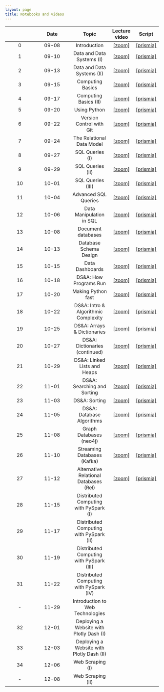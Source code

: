 ```yaml
---
layout: page
title: Notebooks and videos
---
```


<table>
  <thead>
    <tr>
      <th style="text-align: center; width:80px"></th>
      <th style="text-align: center; width:100px">Date</th>
      <th style="text-align: center">Topic</th>
      <th style="text-align: center">Lecture video</th>
      <th style="text-align: center">Script</th>
    </tr>
  </thead>
  <tbody>
    <tr>
      <td style="text-align: center">0</td>
      <td style="text-align: center">09-08</td>
      <td style="text-align: center">Introduction</td>
      <td style="text-align: center"><a href="https://brown.zoom.us/rec/share/F-pOA2DocyJ6buZFcyG7dnLCsqimtXVBzMWWjC4__2rOdkmUUrJ_ktL9RhQjCPjo.8OU-z7du1Sbe1vff">[zoom]</a></td>
      <td style="text-align: center"><a href="https://prismia.chat/shared/9T63-7EA3">[prismia]</a></td>
    </tr>
    <tr>
      <td style="text-align: center">1</td>
      <td style="text-align: center">09-10</td>
      <td style="text-align: center">Data and Data Systems (I)</td>
      <td style="text-align: center"><a href="https://brown.zoom.us/rec/share/EJOOJoQM9mTPF0CrvqYEoZuypFCNmBEY9DTTwSS67Sn_4f874OBZ6Vznw6HaYgC0.2ImuCuDcoAgWef38">[zoom]</a></td>
      <td style="text-align: center"><a href="https://prismia.chat/shared/AQ2C-RF1X">[prismia]</a></td>
    </tr>
    <tr>
      <td style="text-align: center">2</td>    
      <td style="text-align: center">09-13</td>
      <td style="text-align: center">Data and Data Systems (II)</td>
      <td style="text-align: center"><a href="https://brown.zoom.us/rec/share/BcRO2kIt-QbJAn1gu6FH3AyTn60pSOnF5cApUxVvjKybr1wY2nxZgB3g-YAhV34c.p4uA9rYWdWruaIg5">[zoom]</a></td>
      <td style="text-align: center"><a href="https://prismia.chat/shared/ZI15-U1AE">[prismia]</a></td>
    </tr>
    <tr>
      <td style="text-align: center">3</td>
      <td style="text-align: center">09-15</td>
      <td style="text-align: center">Computing Basics</td>
      <td style="text-align: center"><a href="https://brown.zoom.us/rec/share/YOOc5KIKOnS4UoizzKo8fmfIJ8R_YwVLyp2kAq9QHQt_kjf9AbTMV0KwO0IqPCkc.f7sgcawueg2j26K_">[zoom]</a></td>
      <td style="text-align: center"><a href="https://prismia.chat/shared/8SPN-DFO8">[prismia]</a></td>      
    </tr>  
    <tr>
      <td style="text-align: center">4</td>
      <td style="text-align: center">09-17</td>
      <td style="text-align: center">Computing Basics (II)</td>
      <td style="text-align: center"><a href="https://brown.zoom.us/rec/share/d0H3HHQk8tzHMQx8TPHpOwcDo78UfWc5C9RRUr6oUPf7FMuiJGuPEyHhAEYUqGSm.kI6IMfItqEn8Ww_-">[zoom]</a></td>
      <td style="text-align: center"><a href="https://prismia.chat/shared/SR8J-6DND">[prismia]</a></td>
    </tr>   
    <tr>
      <td style="text-align: center">5</td>    
      <td style="text-align: center">09-20</td>
      <td style="text-align: center">Using Python</td>
      <td style="text-align: center"><a href="https://brown.zoom.us/rec/share/wChDATYfc2dpWiOU4CGAWhBe-H2ZkFe66d2BcLzwclrKIIRuRXGdHPBty5ajFska.sWGTnBKBvt6DJqHB">[zoom]</a></td>
      <td style="text-align: center"><a href="https://prismia.chat/shared/WHZY-PDPI">[prismia]</a></td>
    </tr>
    <tr>
      <td style="text-align: center">6</td>    
      <td style="text-align: center">09-22</td>
      <td style="text-align: center">Version Control with Git</td>
      <td style="text-align: center"><a href="https://brown.zoom.us/rec/share/xHf61txInBsTohJ3zIK-p7K3LZKH5fpi5UZawq2oUWwJ7GZ4_gtse03oBO0uxFht.I5LjOz2MAPOYIpzb">[zoom]</a></td>
      <td style="text-align: center"><a href="https://prismia.chat/shared/N3IN-CJOM">[prismia]</a></td>
    </tr>
    <tr>
      <td style="text-align: center">7</td>    
      <td style="text-align: center">09-24</td>
      <td style="text-align: center">The Relational Data Model</td>
      <td style="text-align: center"><a href="https://brown.zoom.us/rec/share/BXuhjHCeL5in7FO3kCaenJjVlnH9ZMvUAaX7os50uJoADqqlqy3r9E9cP3Z9BniA.0YtFVYQUIo9M-uha">[zoom]</a></td>
      <td style="text-align: center"><a href="https://prismia.chat/shared/HP7P-BTPB">[prismia]</a></td>  
    </tr>
    <tr>
      <td style="text-align: center">8</td>    
      <td style="text-align: center">09-27</td>
      <td style="text-align: center">SQL Queries (I)</td>
      <td style="text-align: center"><a href="https://brown.zoom.us/rec/share/zC0QhYJr6VY1KdFxgTECXAEuXSylLyVnA47xmmOtxCNof9AIKUy2ekWmgndeuQ8V.g62vXRbPUWFWVMhI">[zoom]</a></td>
      <td style="text-align: center"><a href="https://prismia.chat/shared/5E19-7JV9">[prismia]</a></td>  
    </tr>
    <tr>
      <td style="text-align: center">9</td>
      <td style="text-align: center">09-29</td>
      <td style="text-align: center">SQL Queries (II)</td>
      <td style="text-align: center"><a href="https://brown.zoom.us/rec/share/BH8uSAZk1Uv_pLWuXk_kgpWRbjshJwMPxN6k9d_rOEJ5m8IwKpEl3DrdBDR5IMAn.rvNz7EMnJDjlJf4Q">[zoom]</a></td>
      <td style="text-align: center"><a href="https://prismia.chat/shared/LVCP-EZC2">[prismia]</a></td>  
    </tr>
    <tr>
      <td style="text-align: center">10</td>    
      <td style="text-align: center">10-01</td>
      <td style="text-align: center">SQL Queries (III)</td>
      <td style="text-align: center"><a href="https://brown.zoom.us/rec/share/TX1AAY0hxW5uq8yIxT6KpzC8ATh-7qOv74aybQ4p_9b6xQ0mMrm0OLTpd0-3C3Gj.I7qDKxp5nJ8hY8wl">[zoom]</a></td>
      <td style="text-align: center"><a href="https://prismia.chat/shared/1TQW-ETCD">[prismia]</a></td>  
    </tr>
    <tr>
      <td style="text-align: center">11</td>    
      <td style="text-align: center">10-04</td>
      <td style="text-align: center">Advanced SQL Queries</td>
      <td style="text-align: center"><a href="https://brown.zoom.us/rec/share/anfnducUolhQQqumj9CTSdpuyCeYfGnSPQw8_sm5_dwHyhYUxQeGEnxiTDMhh4UG.sWbpdrxSnMrARcOi">[zoom]</a></td>
      <td style="text-align: center"><a href="https://prismia.chat/shared/TL28-V598">[prismia]</a></td>
    </tr>
    <tr>
      <td style="text-align: center">12</td>    
      <td style="text-align: center">10-06</td>
      <td style="text-align: center">Data Manipulation in SQL</td>
      <td style="text-align: center"><a href="https://brown.zoom.us/rec/share/dHjgut_e9VXdUionOHJCxEbpa1ZhjZzXq55apv-GkQtdMl32K_bqTRy9aEkIPE0.3Ij7GdP7veyPB9PW">[zoom]</a></td>
      <td style="text-align: center"><a href="https://prismia.chat/shared/IQG5-IY9B">[prismia]</a></td>
    </tr>
    <tr>
      <td style="text-align: center">13</td>    
      <td style="text-align: center">10-08</td>
      <td style="text-align: center">Document databases</td>
      <td style="text-align: center"><a href="https://brown.zoom.us/rec/share/tlHwAx_IPE1iv6zlJbIUNVw1lcUjiX61vcIHq7_Kp2WaBI_AYTgtdn3vTgqjVuos.16oI1uAZvQo9pT54">[zoom]</a></td>
      <td style="text-align: center"><a href="https://prismia.chat/shared/GH6V-MM9M">[prismia]</a></td>
    </tr>
    <tr>
      <td style="text-align: center">14</td>    
      <td style="text-align: center">10-13</td>
      <td style="text-align: center">Database Schema Design</td>
      <td style="text-align: center"><a href="https://brown.zoom.us/rec/share/m-YePylnIGZGVrOUMGEdL78zPPz5hXcjEYS8SKacFjg-568z3DtI_NcjaZ53kOEl.Ss73eb3mbc645L8P">[zoom]</a></td>
      <td style="text-align: center"><a href="https://prismia.chat/shared/6JHW-VRVZ">[prismia]</a></td>
    </tr>
    <tr>
      <td style="text-align: center">15</td>    
      <td style="text-align: center">10-15</td>
      <td style="text-align: center">Data Dashboards</td>
      <td style="text-align: center"><a href="https://brown.zoom.us/rec/share/4Tiy1pcsbmDNUhJK1TN-LYLgccKC1-i-G-LPpQy1aDZd2J-7X-2Haq_J_FtEixCI.NPeWheMoh6jndYTF">[zoom]</a></td>
      <td style="text-align: center"><a href="https://prismia.chat/shared/GFAK-NH05">[prismia]</a></td>
    </tr>
    <tr>
      <td style="text-align: center">16</td>    
      <td style="text-align: center">10-18</td>
      <td style="text-align: center">DS&A: How Programs Run</td>
      <td style="text-align: center"><a href="https://brown.zoom.us/rec/share/13YoUPw8_5u-Nl14NOO2DxmdgofzAe4eiNepUKcYUBYJEdsTJzV41tRYcNMNSYP2.mldhFhCRfkUnrEGy">[zoom]</a></td>
      <td style="text-align: center"><a href="https://prismia.chat/shared/24X8-I6A0">[prismia]</a></td>      
    </tr>
    <tr>
      <td style="text-align: center">17</td>    
      <td style="text-align: center">10-20</td>
      <td style="text-align: center">Making Python fast</td>
      <td style="text-align: center"><a href="https://brown.zoom.us/rec/share/naCOrZhQBAWJ96H3yLLCYXLlzFyGZznsTg-8dw7z8DjMzvVzEuaX0fWu1LDC2qI.3c7SM2iN-uDthLCI">[zoom]</a></td>
      <td style="text-align: center"><a href="https://prismia.chat/shared/1A0W-1XF6">[prismia]</a></td>
    </tr>
    <tr>
      <td style="text-align: center">18</td>    
      <td style="text-align: center">10-22</td>
      <td style="text-align: center">DS&A: Intro & Algorithmic Complexity</td>
      <td style="text-align: center"><a href="https://brown.zoom.us/rec/share/nWFykLsQQikjXyEG9vL9lzFwC5GwIL_PQN2CVRn8mbytVjNMyP3LoNArg3-7HCnz._MVRvmiOLbIlt4TW">[zoom]</a></td>
      <td style="text-align: center"><a href="https://prismia.chat/shared/R0MO-DCYW">[prismia]</a></td>      
    </tr>
    <tr>
      <td style="text-align: center">19</td>    
      <td style="text-align: center">10-25</td>
      <td style="text-align: center">DS&A: Arrays & Dictionaries</td>
      <td style="text-align: center"><a href="https://brown.zoom.us/rec/share/fx-Fqn33K3Etm-6isvRvcxUEU8ESV3XbQYed6vAqcpJLt4rSnkl7Nd76U23U2uYl.KI9qle0kTqCDbYEM">[zoom]</a></td>
      <td style="text-align: center"><a href="https://prismia.chat/shared/1HMV-L5ZS">[prismia]</a></td>
    </tr>
    <tr>
      <td style="text-align: center">20</td>    
      <td style="text-align: center">10-27</td>
      <td style="text-align: center">DS&A: Dictionaries (continued)</td>
      <td style="text-align: center"><a href="https://brown.zoom.us/rec/share/ulE9oEmsU4j6cYISh_qDyDss7hay3-zh6C3nBI9nplaQE2CAH4i3fZzTm1pVvXsO.Ye5HuTzb0PM-y9EQa">[zoom]</a></td>
      <td style="text-align: center"><a href="https://prismia.chat/shared/0H19-6AE1">[prismia]</a></td>
    </tr>
    <tr>
      <td style="text-align: center">21</td>    
      <td style="text-align: center">10-29</td>
      <td style="text-align: center">DS&A: Linked Lists and Heaps</td>
      <td style="text-align: center"><a href="https://brown.zoom.us/rec/share/XQp8oYB-n4tWcm-ve7nOO-BGdk5LSIGDk-tYeap5v5QwE1FiY0447qZrtOi38vCQ.wXlo3PChjvIVjUNy">[zoom]</a></td>
      <td style="text-align: center"><a href="https://prismia.chat/shared/EK8R-NBAH">[prismia]</a></td>      
    </tr>
    <tr>
      <td style="text-align: center">22</td>    
      <td style="text-align: center">11-01</td>
      <td style="text-align: center">DS&A: Searching and Sorting</td>
      <td style="text-align: center"><a href="https://brown.zoom.us/rec/share/Gjqvkuttc3r07sCfaGcRdy-pPtUePvwat5bCYOMfRw9QcBqMTqwc6G8h_vMLQ-zE.mwX-ZNLmLfaveXvO">[zoom]</a></td>
      <td style="text-align: center"><a href="https://prismia.chat/shared/WWKE-WWEP">[prismia]</a></td>      
    </tr>
    <tr>
      <td style="text-align: center">23</td>    
      <td style="text-align: center">11-03</td>
      <td style="text-align: center">DS&A: Sorting</td>
      <td style="text-align: center"><a href="https://brown.zoom.us/rec/share/kCFIVHyfNX9Lw_r9ZckeCFE6__HSXKoDrPJDAcSTVMDFJPYh_qQCb2lVgzafS2ML.3RkMQ2-X37rUxJOk">[zoom]</a></td>
      <td style="text-align: center"><a href="https://prismia.chat/shared/1WI0-Z3M2">[prismia]</a></td>      
    </tr>
    <tr>
      <td style="text-align: center">24</td>    
      <td style="text-align: center">11-05</td>
      <td style="text-align: center">DS&A: Database Algorithms</td>
      <td style="text-align: center"><a href="https://brown.zoom.us/rec/share/Xy816ID6JjgJs3OEftWHtSjNZ5Bm0nJ5bgu-3DJgAo7dq1ovEejn7tw3_ZV7TTSc.x2OIB8UVKgZMuJwk">[zoom]</a></td>
      <td style="text-align: center"><a href="https://prismia.chat/shared/W9HR-Q4AE">[prismia]</a></td>
    </tr>
    <tr>
      <td style="text-align: center">25</td>    
      <td style="text-align: center">11-08</td>
      <td style="text-align: center">Graph Databases (neo4j)</td>
      <td style="text-align: center"><a href="https://brown.zoom.us/rec/share/9YShRNwd9syRdTo0wgp0EJjJz8eaU7lPWRlTUrVLB948EsbY1U9uoOwbMbsT-iRd.9bk1QrgXrZIrGEMb">[zoom]</a></td>
      <td style="text-align: center"><a href="https://prismia.chat/shared/OK89-QFI5">[prismia]</a></td>      
    </tr>
    <tr>
      <td style="text-align: center">26</td>    
      <td style="text-align: center">11-10</td>
      <td style="text-align: center">Streaming Databases (Kafka)</td>
      <td style="text-align: center"><a href="https://brown.zoom.us/rec/share/Cur5CvCWlD3kK_osvVZVO2xDrksRIkEDVjgeN7lbGBtz0L-ZRRxF6BD7kbhn5JbI.fAIMqXZJKzuTYpq_">[zoom]</a></td>
      <td style="text-align: center"><a href="https://prismia.chat/shared/WXB1-JZTD">[prismia]</a></td>      
    </tr>
    <tr>
      <td style="text-align: center">27</td>
      <td style="text-align: center">11-12</td>
      <td style="text-align: center">Alternative Relational Databases (Rel)</td>
      <td style="text-align: center"><a href="https://brown.zoom.us/rec/share/C3ynDf0d2H--71deBebhtWghp6O7hlKo4oWaRT_oF4ox1BBzZuyGgTBOHB0BCsnd.8McM_oGK_br4w1TS">[zoom]</a></td>
      <td style="text-align: center"><a href="https://prismia.chat/shared/VW6O-ULH6">[prismia]</a></td>      
    </tr>
    <tr>
      <td style="text-align: center">28</td>
      <td style="text-align: center">11-15</td>
      <td style="text-align: center">Distributed Computing with PySpark (I)</td>
      <td style="text-align: center"></td>
      <td style="text-align: center"></td>      
    </tr>
    <tr>
      <td style="text-align: center">29</td>
      <td style="text-align: center">11-17</td>
      <td style="text-align: center">Distributed Computing with PySpark (II)</td>
      <td style="text-align: center"></td>
      <td style="text-align: center"></td>      
    </tr>
    <tr>
      <td style="text-align: center">30</td>
      <td style="text-align: center">11-19</td>
      <td style="text-align: center">Distributed Computing with PySpark (III)</td>
      <td style="text-align: center"></td>
      <td style="text-align: center"></td>      
    </tr>
    <tr>
      <td style="text-align: center">31</td>
      <td style="text-align: center">11-22</td>
      <td style="text-align: center">Distributed Computing with PySpark (IV)</td>
      <td style="text-align: center"></td>
      <td style="text-align: center"></td>      
    </tr>    
    <tr>
      <td style="text-align: center">-</td>
      <td style="text-align: center">11-29</td>
      <td style="text-align: center">Introduction to Web Technologies</td>
      <td style="text-align: center"></td>  
      <td style="text-align: center"></td>      
    </tr>    
    <tr>
      <td style="text-align: center">32</td>
      <td style="text-align: center">12-01</td>
      <td style="text-align: center">Deploying a Website with Plotly Dash (I)</td>
      <td style="text-align: center"></td>
      <td style="text-align: center"></td>      
    </tr>     
    <tr>
      <td style="text-align: center">33</td>
      <td style="text-align: center">12-03</td>
      <td style="text-align: center">Deploying a Website with Plotly Dash (II)</td>
      <td style="text-align: center"></td>
      <td style="text-align: center"></td>      
    </tr>        
    <tr>
      <td style="text-align: center">34</td>
      <td style="text-align: center">12-06</td>
      <td style="text-align: center">Web Scraping (I)</td>
      <td style="text-align: center"></td>
      <td style="text-align: center"></td>      
    </tr>
    <tr>
      <td style="text-align: center">-</td>
      <td style="text-align: center">12-08</td>
      <td style="text-align: center">Web Scraping (II)</td>
      <td style="text-align: center"></td>
      <td style="text-align: center"></td>      
    </tr>
  </tbody>
</table>
